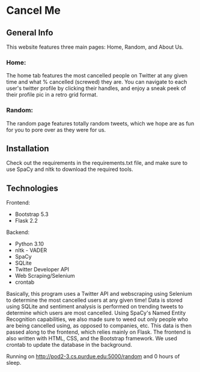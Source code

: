 # Cancel Me

## General Info
This website features three main pages: Home, Random, and About Us.

### Home:
The home tab features the most cancelled people on Twitter at any given time and what % cancelled (screwed) they are. You can navigate to each user's twitter profile by clicking their handles, and enjoy a sneak peek of their profile pic in a retro grid format. 

### Random:
The random page features totally random tweets, which we hope are as fun for you to pore over as they were for us. 

## Installation
Check out the requirements in the requirements.txt file, and make sure to use SpaCy and nltk to download the required tools.

## Technologies
Frontend:
- Bootstrap 5.3
- Flask 2.2

Backend:
- Python 3.10
- nltk - VADER
- SpaCy
- SQLite
- Twitter Developer API
- Web Scraping/Selenium
- crontab

Basically, this program uses a Twitter API and webscraping using Selenium to determine the most cancelled users at any given time! Data is stored using SQLite and sentiment analysis is performed on trending tweets to determine which users are most cancelled. Using SpaCy's Named Entity Recognition capabilities, we also made sure to weed out only people who are being cancelled using, as opposed to companies, etc. This data is then passed along to the frontend, which relies mainly on Flask. The frontend is also written with HTML, CSS, and the Bootstrap framework. We used crontab to update the database in the background.

Running on http://pod2-3.cs.purdue.edu:5000/random and 0 hours of sleep.
